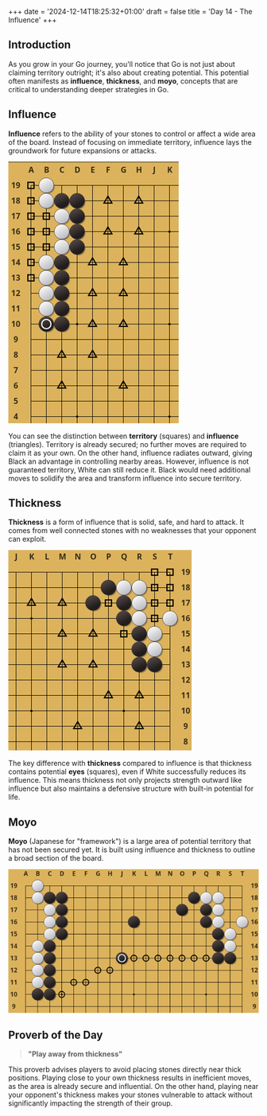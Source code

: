 +++
date = '2024-12-14T18:25:32+01:00'
draft = false
title = 'Day 14 - The Influence'
+++

## Introduction  

As you grow in your Go journey, you'll notice that Go is not just about claiming territory outright; it's also about creating potential. This potential often manifests as **influence**, **thickness**, and **moyo**, concepts that are critical to understanding deeper strategies in Go.

## Influence  

**Influence** refers to the ability of your stones to control or affect a wide area of the board. Instead of focusing on immediate territory, influence lays the groundwork for future expansions or attacks.

![day14_influence](/images/day14_influence.png)

You can see the distinction between **territory** (squares) and **influence** (triangles). Territory is already secured; no further moves are required to claim it as your own. On the other hand, influence radiates outward, giving Black an advantage in controlling nearby areas. However, influence is not guaranteed territory, White can still reduce it. Black would need additional moves to solidify the area and transform influence into secure territory.
## Thickness  

**Thickness** is a form of influence that is solid, safe, and hard to attack. It comes from well connected stones with no weaknesses that your opponent can exploit.  

![day14_thickness](/images/day14_thickness.png)

The key difference with **thickness** compared to influence is that thickness contains potential **eyes** (squares), even if White successfully reduces its influence. This means thickness not only projects strength outward like influence but also maintains a defensive structure with built-in potential for life.
## Moyo  

**Moyo** (Japanese for "framework") is a large area of potential territory that has not been secured yet. It is built using influence and thickness to outline a broad section of the board.  

![day14_moyo](/images/day14_moyo.png)

## Proverb of the Day  

> **"Play away from thickness"**

This proverb advises players to avoid placing stones directly near thick positions. Playing close to your own thickness results in inefficient moves, as the area is already secure and influential. On the other hand, playing near your opponent's thickness makes your stones vulnerable to attack without significantly impacting the strength of their group.
